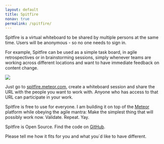 ```yaml
---
layout: default
title: Spitfire
nonav: true
permalink: /spitfire/
---
```

Spitfire is a virtual whiteboard to be shared by multiple persons at the same time. Users will be anonymous - so no one needs to sign in. 

For example, Spitfire can be used as a simple task board, in agile retrospectives or in brainstorming sessions, simply whenever teams are working across different locations and want to have immediate feedback on content change. 

[![]({{site.url}}/i/spitfire/spitfire.jpg)](http://spitfire.meteor.com)

Just go to [spitfire.meteor.com](http://spitfire.meteor.com), create a whiteboard session and share the URL with the people you want to work with. Anyone who has access to that URL can participate in your work.

Spitfire is free to use for everyone. I am building it on top of the [Meteor](http://www.meteor.com) platform while obeying the agile mantra: Make the simplest thing that will possibly work now. Validate. Repeat. Yay.

Spitfire is Open Source. Find the code on [GitHub](http://github.com/ulfschneider/spitfire). 

Please tell me how it fits for you and what you´d like to have different.

